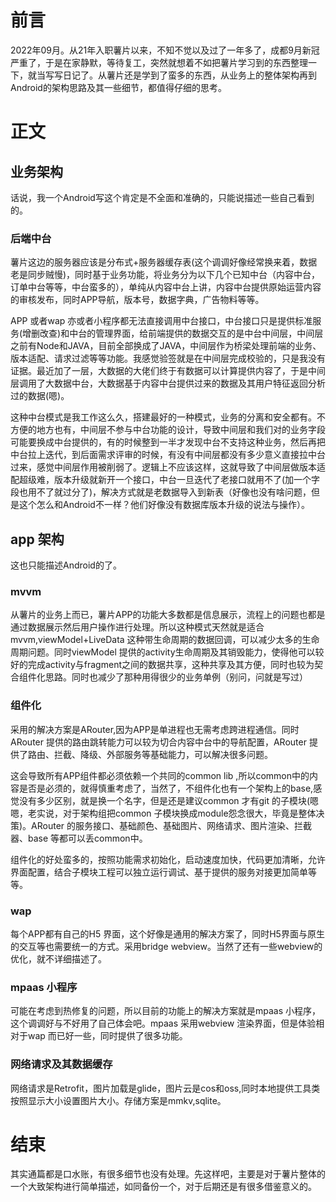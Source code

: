 # 前言

2022年09月。从21年入职薯片以来，不知不觉以及过了一年多了，成都9月新冠严重了，于是在家静默，等待复工，突然就想着不如把薯片学习到的东西整理一下，就当写写日记了。从薯片还是学到了蛮多的东西，从业务上的整体架构再到Android的架构思路及其一些细节，都值得仔细的思考。

# 正文

## 业务架构

话说，我一个Android写这个肯定是不全面和准确的，只能说描述一些自己看到的。

### 后端中台

薯片这边的服务器应该是分布式+服务器缓存表(这个调调好像经常换来着，数据老是同步贼慢)，同时基于业务功能，将业务分为以下几个已知中台（内容中台，订单中台等等，中台蛮多的），单纯从内容中台上讲，内容中台提供原始运营内容的审核发布，同时APP导航，版本号，数据字典，广告物料等等。

APP 或者wap 亦或者小程序都无法直接调用中台接口，中台接口只是提供标准服务(增删改查)和中台的管理界面，给前端提供的数据交互的是中台中间层，中间层之前有Node和JAVA，目前全部换成了JAVA，中间层作为桥梁处理前端的业务、版本适配、请求过滤等等功能。我感觉验签就是在中间层完成校验的，只是我没有证据。最近加了一层，大数据的大佬们终于有数据可以计算提供内容了，于是中间层调用了大数据中台，大数据基于内容中台提供过来的数据及其用户特征返回分析过的数据(嗯)。

这种中台模式是我工作这么久，搭建最好的一种模式，业务的分离和安全都有。不方便的地方也有，中间层不参与中台功能的设计，导致中间层和我们对的业务字段可能要换成中台提供的，有的时候整到一半才发现中台不支持这种业务，然后再把中台拉上迭代，到后面需求评审的时候，有没有中间层都没有多少意义直接拉中台过来，感觉中间层作用被削弱了。逻辑上不应该这样，这就导致了中间层做版本适配超级难，版本升级就新开一个接口，中台一旦迭代了老接口就用不了(加一个字段也用不了就过分了)，解决方式就是老数据导入到新表（好像也没有啥问题，但是这个怎么和Android不一样？他们好像没有数据库版本升级的说法与操作）。

## app 架构

这也只能描述Android的了。

### mvvm

从薯片的业务上而已，薯片APP的功能大多数都是信息展示，流程上的问题也都是通过数据展示然后用户操作进行处理。所以这种模式天然就是适合mvvm,viewModel+LiveData 这种带生命周期的数据回调，可以减少太多的生命周期问题。同时viewModel 提供的activity生命周期及其销毁能力，使得他可以较好的完成activity与fragment之间的数据共享，这种共享及其方便，同时也较为契合组件化思路。同时也减少了那种用得很少的业务单例（别问，问就是写过）

### 组件化

采用的解决方案是ARouter,因为APP是单进程也无需考虑跨进程通信。同时ARouter 提供的路由跳转能力可以较为切合内容中台中的导航配置，ARouter 提供了路由、拦截、降级、外部服务等基础能力，可以解决很多问题。

这会导致所有APP组件都必须依赖一个共同的common lib ,所以common中的内容是否是必须的，就得慎重考虑了，当然了，不组件化也有一个架构上的base,感觉没有多少区别，就是换一个名字，但是还是建议common 才有git 的子模块(嗯嗯，老实说，对于架构组把common 子模块换成module怨念很大，毕竟是整体决策)。ARouter 的服务接口、基础颜色、基础图片、网络请求、图片渲染、拦截器、base 等都可以丢common中。

组件化的好处蛮多的，按照功能需求初始化，启动速度加快，代码更加清晰，允许界面配置，结合子模块工程可以独立运行调试、基于提供的服务对接更加简单等等。

### wap

每个APP都有自己的H5 界面，这个好像是通用的解决方案了，同时H5界面与原生的交互等也需要统一的方式。采用bridge webview。当然了还有一些webview的优化，就不详细描述了。

### mpaas 小程序

可能在考虑到热修复的问题，所以目前的功能上的解决方案就是mpaas 小程序，这个调调好与不好用了自己体会吧。mpaas 采用webview 渲染界面，但是体验相对于wap 而已好一些，同时提供了很多功能。

### 网络请求及其数据缓存

网络请求是Retrofit，图片加载是glide，图片云是cos和oss,同时本地提供工具类按照显示大小设置图片大小。存储方案是mmkv,sqlite。

# 结束

其实通篇都是口水账，有很多细节也没有处理。先这样吧，主要是对于薯片整体的一个大致架构进行简单描述，如同备份一个，对于后期还是有很多借鉴意义的。



